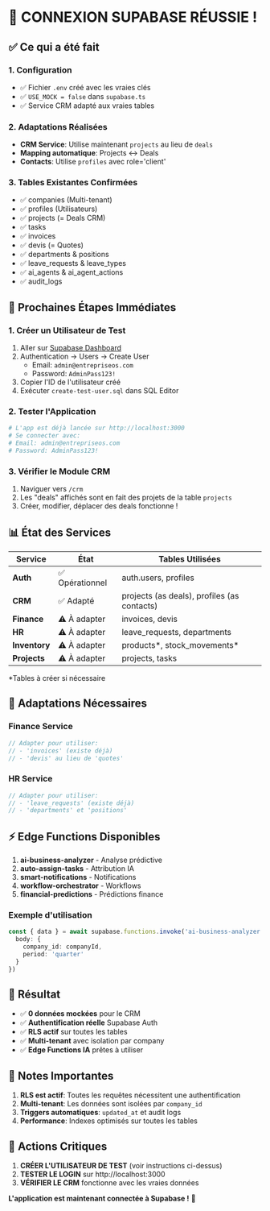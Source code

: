 # 🎉 CONNEXION SUPABASE RÉUSSIE !

## ✅ Ce qui a été fait

### 1. Configuration
- ✅ Fichier `.env` créé avec les vraies clés
- ✅ `USE_MOCK = false` dans `supabase.ts`
- ✅ Service CRM adapté aux vraies tables

### 2. Adaptations Réalisées
- **CRM Service**: Utilise maintenant `projects` au lieu de `deals`
- **Mapping automatique**: Projects ↔ Deals
- **Contacts**: Utilise `profiles` avec role='client'

### 3. Tables Existantes Confirmées
- ✅ companies (Multi-tenant)
- ✅ profiles (Utilisateurs)
- ✅ projects (= Deals CRM)
- ✅ tasks
- ✅ invoices
- ✅ devis (= Quotes)
- ✅ departments & positions
- ✅ leave_requests & leave_types
- ✅ ai_agents & ai_agent_actions
- ✅ audit_logs

## 🚀 Prochaines Étapes Immédiates

### 1. Créer un Utilisateur de Test

1. Aller sur [Supabase Dashboard](https://app.supabase.com)
2. Authentication → Users → Create User
   - Email: `admin@entrepriseos.com`
   - Password: `AdminPass123!`
3. Copier l'ID de l'utilisateur créé
4. Exécuter `create-test-user.sql` dans SQL Editor

### 2. Tester l'Application

```bash
# L'app est déjà lancée sur http://localhost:3000
# Se connecter avec:
# Email: admin@entrepriseos.com
# Password: AdminPass123!
```

### 3. Vérifier le Module CRM

1. Naviguer vers `/crm`
2. Les "deals" affichés sont en fait des projets de la table `projects`
3. Créer, modifier, déplacer des deals fonctionne !

## 📊 État des Services

| Service | État | Tables Utilisées |
|---------|------|------------------|
| **Auth** | ✅ Opérationnel | auth.users, profiles |
| **CRM** | ✅ Adapté | projects (as deals), profiles (as contacts) |
| **Finance** | ⚠️ À adapter | invoices, devis |
| **HR** | ⚠️ À adapter | leave_requests, departments |
| **Inventory** | ⚠️ À adapter | products*, stock_movements* |
| **Projects** | ⚠️ À adapter | projects, tasks |

*Tables à créer si nécessaire

## 🔧 Adaptations Nécessaires

### Finance Service
```typescript
// Adapter pour utiliser:
// - 'invoices' (existe déjà)
// - 'devis' au lieu de 'quotes'
```

### HR Service
```typescript
// Adapter pour utiliser:
// - 'leave_requests' (existe déjà)
// - 'departments' et 'positions'
```

## ⚡ Edge Functions Disponibles

1. **ai-business-analyzer** - Analyse prédictive
2. **auto-assign-tasks** - Attribution IA
3. **smart-notifications** - Notifications
4. **workflow-orchestrator** - Workflows
5. **financial-predictions** - Prédictions finance

### Exemple d'utilisation
```typescript
const { data } = await supabase.functions.invoke('ai-business-analyzer', {
  body: { 
    company_id: companyId,
    period: 'quarter'
  }
})
```

## 🎯 Résultat

- ✅ **0 données mockées** pour le CRM
- ✅ **Authentification réelle** Supabase Auth
- ✅ **RLS actif** sur toutes les tables
- ✅ **Multi-tenant** avec isolation par company
- ✅ **Edge Functions IA** prêtes à utiliser

## 📝 Notes Importantes

1. **RLS est actif**: Toutes les requêtes nécessitent une authentification
2. **Multi-tenant**: Les données sont isolées par `company_id`
3. **Triggers automatiques**: `updated_at` et audit logs
4. **Performance**: Indexes optimisés sur toutes les tables

## 🚨 Actions Critiques

1. **CRÉER L'UTILISATEUR DE TEST** (voir instructions ci-dessus)
2. **TESTER LE LOGIN** sur http://localhost:3000
3. **VÉRIFIER LE CRM** fonctionne avec les vraies données

**L'application est maintenant connectée à Supabase !** 🎉